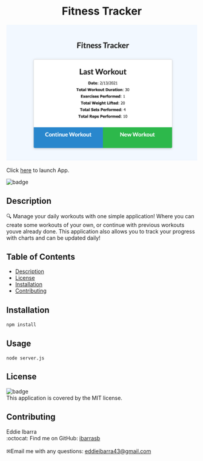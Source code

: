 
<h1 align="center">Fitness Tracker</h1>

![Fitness Tracker App](fitness.png)

Click [here](https://fitness-tracker-ibarrasb.herokuapp.com/?id=60283576d8272b0015782fb4) to launch App.

![badge](https://img.shields.io/badge/license-MIT-brightgreen)<br />
## Description
🔍 Manage your daily workouts with one simple application! Where you can create some workouts of your own, or continue with previous workouts youve already done. This application also allows you to track your progress with charts and can be updated daily!
## Table of Contents
- [Description](#description)
- [License](#license)
- [Installation](#Installation)
- [Contributing](#contributing)

## Installation
```
npm install 
```
## Usage

``` 
node server.js 
```

## License
![badge](https://img.shields.io/badge/license-MIT-brightgreen)
<br />
This application is covered by the MIT license. 
## Contributing
Eddie Ibarra
<br />
:octocat: Find me on GitHub: [ibarrasb](https://github.com/ibarrasb)<br />
<br />
✉Email me with any questions: eddieibarra43@gmail.com<br /><br />

    